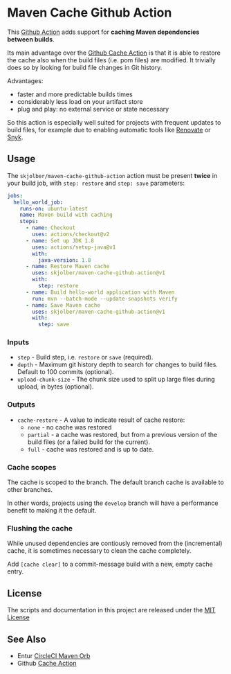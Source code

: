# Maven Cache Github Action
This [Github Action](https://docs.github.com/en/actions) adds support for __caching Maven dependencies between builds__.

Its main advantage over the [Github Cache Action](https://github.com/actions/cache) is that it is able to restore the cache also when the build files (i.e. pom files) are modified. It trivially does so by looking for build file changes in Git history.

Advantages:

 * faster and more predictable builds times
 * considerably less load on your artifact store
 * plug and play: no external service or state necessary

So this action is especially well suited for projects with frequent updates to build files, for example due to enabling  automatic tools like [Renovate](https://github.com/renovatebot/renovate) or [Snyk](https://snyk.io/).

## Usage
The `skjolber/maven-cache-github-action` action must be present __twice__ in your build job, with `step: restore` and `step: save` parameters:

```yaml
jobs:
  hello_world_job:
    runs-on: ubuntu-latest
    name: Maven build with caching
    steps:
      - name: Checkout
        uses: actions/checkout@v2
      - name: Set up JDK 1.8
        uses: actions/setup-java@v1
        with:
          java-version: 1.8
      - name: Restore Maven cache
        uses: skjolber/maven-cache-github-action@v1
        with:
          step: restore
      - name: Build hello-world application with Maven
        run: mvn --batch-mode --update-snapshots verify
      - name: Save Maven cache
        uses: skjolber/maven-cache-github-action@v1
        with:
          step: save
```

### Inputs

* `step` - Build step, i.e. `restore` or `save` (required).
* `depth` - Maximum git history depth to search for changes to build files. Default to 100 commits (optional).
* `upload-chunk-size` - The chunk size used to split up large files during upload, in bytes (optional).

### Outputs

* `cache-restore` - A value to indicate result of cache restore:
	* `none`  - no cache was restored
	* `partial` - a cache was restored, but from a previous version of the build files (or a failed build for the current).
	* `full` - cache was restored and is up to date.

### Cache scopes
The cache is scoped to the branch. The default branch cache is available to other branches.

In other words, projects using the `develop` branch will have a performance benefit to making it the default.

### Flushing the cache
While unused dependencies are contiously removed from the (incremental) cache, it is sometimes necessary to clean the cache completely.

Add `[cache clear]` to a commit-message build with a new, empty cache entry.

## License
The scripts and documentation in this project are released under the [MIT License](LICENSE)

## See Also
 * Entur [CircleCI Maven Orb](https://github.com/entur/maven-orb)
 * Github [Cache Action](https://github.com/actions/cache)
